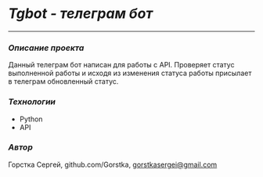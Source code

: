 # _Tgbot - телеграм бот_ 
____

### _Описание проекта_

Данный телеграм бот написан для работы с API. Проверяет статус выполненной работы и исходя из изменения статуса работы присылает в телеграм обновленный статус.

### _Технологии_

- Python 
- API

### _Автор_

Горстка Сергей, github.com/Gorstka, gorstkasergei@gmail.com
